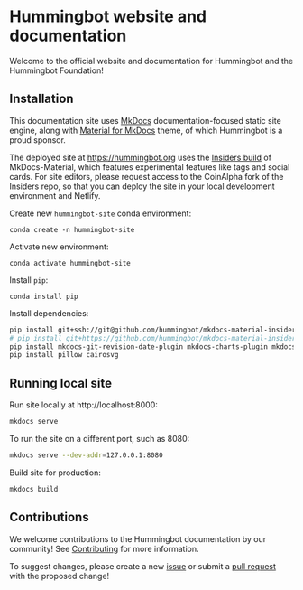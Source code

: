 # Hummingbot website and documentation

Welcome to the official website and documentation for Hummingbot and the Hummingbot Foundation!

## Installation

This documentation site uses [MkDocs](https://www.mkdocs.org/) documentation-focused static site engine, along with [Material for MkDocs](https://squidfunk.github.io/mkdocs-material/) theme, of which Hummingbot is a proud sponsor.

The deployed site at https://hummingbot.org uses the [Insiders build](https://squidfunk.github.io/mkdocs-material/insiders/) of MkDocs-Material, which features experimental features like tags and social cards. For site editors, please request access to the CoinAlpha fork of the Insiders repo, so that you can deploy the site in your local development environment and Netlify.

Create new `hummingbot-site` conda environment:
```
conda create -n hummingbot-site
```

Activate new environment:
```
conda activate hummingbot-site
```

Install `pip`:

```
conda install pip
```

Install dependencies:
```bash
pip install git+ssh://git@github.com/hummingbot/mkdocs-material-insiders  # fetch via SSH
# pip install git+https://github.com/hummingbot/mkdocs-material-insiders.git  # fetch via SSH
pip install mkdocs-git-revision-date-plugin mkdocs-charts-plugin mkdocs-table-reader-plugin
pip install pillow cairosvg
```

## Running local site

Run site locally at http://localhost:8000:
```bash
mkdocs serve
```

To run the site on a different port, such as 8080:
```bash
mkdocs serve --dev-addr=127.0.0.1:8080
```

Build site for production:
```bash
mkdocs build
```


## Contributions

We welcome contributions to the Hummingbot documentation by our community! See [Contributing](./CONTRIBUTING.md) for more information.

To suggest changes, please create a new [issue](https://github.com/hummingbot/hummingbot-site/issues) or submit a [pull request](https://github.com/hummingbot/hummingbot-site/pulls) with the proposed change!
